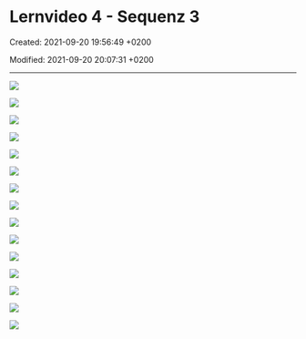 # Lernvideo 4 - Sequenz 3

Created: 2021-09-20 19:56:49 +0200

Modified: 2021-09-20 20:07:31 +0200

---

![](../../../media/S1_02_PRMA_Projektmanagement-Grundlagen-Lernvideo-4---Sequenz-3-image1.png)



![](../../../media/S1_02_PRMA_Projektmanagement-Grundlagen-Lernvideo-4---Sequenz-3-image2.png)



![](../../../media/S1_02_PRMA_Projektmanagement-Grundlagen-Lernvideo-4---Sequenz-3-image3.png)



![](../../../media/S1_02_PRMA_Projektmanagement-Grundlagen-Lernvideo-4---Sequenz-3-image4.png)



![](../../../media/S1_02_PRMA_Projektmanagement-Grundlagen-Lernvideo-4---Sequenz-3-image5.png)



![](../../../media/S1_02_PRMA_Projektmanagement-Grundlagen-Lernvideo-4---Sequenz-3-image6.png)



![](../../../media/S1_02_PRMA_Projektmanagement-Grundlagen-Lernvideo-4---Sequenz-3-image7.png)



![](../../../media/S1_02_PRMA_Projektmanagement-Grundlagen-Lernvideo-4---Sequenz-3-image8.png)



![](../../../media/S1_02_PRMA_Projektmanagement-Grundlagen-Lernvideo-4---Sequenz-3-image9.png)



![](../../../media/S1_02_PRMA_Projektmanagement-Grundlagen-Lernvideo-4---Sequenz-3-image10.png)



![](../../../media/S1_02_PRMA_Projektmanagement-Grundlagen-Lernvideo-4---Sequenz-3-image11.png)



![](../../../media/S1_02_PRMA_Projektmanagement-Grundlagen-Lernvideo-4---Sequenz-3-image12.png)



![](../../../media/S1_02_PRMA_Projektmanagement-Grundlagen-Lernvideo-4---Sequenz-3-image13.png)



![](../../../media/S1_02_PRMA_Projektmanagement-Grundlagen-Lernvideo-4---Sequenz-3-image14.png)



![](../../../media/S1_02_PRMA_Projektmanagement-Grundlagen-Lernvideo-4---Sequenz-3-image1.png)














